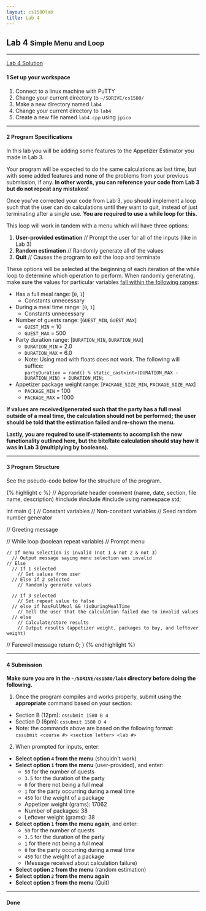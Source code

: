 ```yaml
---
layout: cs1580lab
title: Lab 4
---
```


## Lab 4 <small>Simple Menu and Loop</small>

---

<a href="{{site.baseurl}}/cs1580/solutions/lab4solution.cpp"
   class="btn btn-info pull-right">
  <i class="fa fa-exclamation-circle"></i>
  Lab 4 Solution
</a>

#### <span class="badge">1</span> Set up your workspace

1. Connect to a linux machine with PuTTY
2. Change your current directory to `~/SDRIVE/cs1580/`
3. Make a new directory named `lab4`
4. Change your current directory to `lab4`
5. Create a new file named `lab4.cpp` using `jpico`

---

#### <span class="badge">2</span> Program Specifications
In this lab you will be adding some features to the Appetizer Estimator you made in Lab 3.

Your program will be expected to do the same calculations as last time, but with some added features and none of the problems from your previous submission, if any.
**In other words, you can reference your code from Lab 3 but do not repeat any mistakes!**

Once you've corrected your code from Lab 3, you should implement a loop such that the user can do calculations until they want to quit, instead of just terminating after a single use.
**You are required to use a while loop for this.**

This loop will work in tandem with a menu which will have three options:

1. **User-provided estimation** // Prompt the user for all of the inputs (like in Lab 3)
2. **Random estimation** // Randomly generate all of the values
3. **Quit** // Causes the program to exit the loop and terminate

These options will be selected at the beginning of each iteration of the while loop to determine which operation to perform.
When randomly generating, make sure the values for particular variables [fall within the following ranges](http://www.cplusplus.com/reference/cstdlib/rand/):

- Has a full meal range: [`0`, `1`]
  - Constants unnecessary
- During a meal time range: [`0`, `1`]
  - Constants unnecessary
- Number of guests range: [`GUEST_MIN`, `GUEST_MAX`]
  - `GUEST_MIN` = 10
  - `GUEST_MAX` = 500
- Party duration range: [`DURATION_MIN`, `DURATION_MAX`]
  - `DURATION_MIN` = 2.0
  - `DURATION_MAX` = 6.0
  - Note: Using mod with floats does not work.  The following will suffice:  
    `partyDuration = rand() % static_cast<int>(DURATION_MAX - DURATION_MIN) + DURATION_MIN;`
- Appetizer package weight range: [`PACKAGE_SIZE_MIN`, `PACKAGE_SIZE_MAX`]
  - `PACKAGE_MIN` = 100
  - `PACKAGE_MAX` = 1000

**If values are received/generated such that the party has a full meal outside of a meal time, the calculation should not be performed; the user should be told that the estimation failed and re-shown the menu.**

**Lastly, you are required to use if-statements to accomplish the new functionality outlined here, but the biteRate calculation should stay how it was in Lab 3 (multiplying by booleans).**

---

#### <span class="badge">3</span> Program Structure

See the pseudo-code below for the structure of the program.

{% highlight c %}
// Appropriate header comment (name, date, section, file name, description)
#include <iostream>
#include <cstdlib>
#include <ctime>
using namespace std;

int main ()
{
  // Constant variables
  // Non-constant variables
  // Seed random number generator

  // Greeting message

  // While loop (boolean repeat variable)
    // Prompt menu

    // If menu selection is invalid (not 1 & not 2 & not 3)
      // Output message saying menu selection was invalid
    // Else
      // If 1 selected
        // Get values from user
      // Else if 2 selected
        // Randomly generate values

      // If 3 selected
        // Set repeat value to false
      // else if hasFullMeal && !isDuringMealTime
        // Tell the user that the calculation failed due to invalid values
      // else
        // Calculate/store results
        // Output results (appetizer weight, packages to buy, and leftover weight)

  // Farewell message
  return 0;
}
{% endhighlight %}

---

#### <span class="badge">4</span> Submission
**Make sure you are in the `~/SDRIVE/cs1580/lab4` directory before doing the following.**

1. Once the program compiles and works properly, submit using the **appropriate** command based on your section:
- Section B (12pm): `cssubmit 1580 B 4`
- Section D (6pm): `cssubmit 1580 D 4`
- Note: the commands above are based on the following format:  
    `cssubmit <course #> <section letter> <lab #>`
2. When prompted for inputs, enter:
- **Select option `4` from the menu** (shouldn't work)
- **Select option `1` from the menu** (user-provided), and enter:
  - `50` for the number of quests
  - `3.5` for the duration of the party
  - `0` for there not being a full meal
  - `1` for the party occurring during a meal time
  - `450` for the weight of a package
  - Appetizer weight (grams): 17062
  - Number of packages: 38
  - Leftover weight (grams): 38
- **Select option `1` from the menu again**, and enter:
  - `50` for the number of quests
  - `3.5` for the duration of the party
  - `1` for there not being a full meal
  - `0` for the party occurring during a meal time
  - `450` for the weight of a package
  - (Message received about calculation failure)
- **Select option `2` from the menu** (random estimation)
- **Select option `2` from the menu again**
- **Select option `3` from the menu** (Quit)

---

#### <span class="badge"><i class="fa fa-check"></i></span> Done
